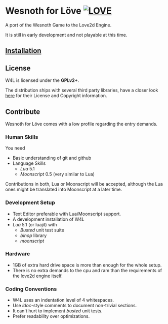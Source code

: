 Wesnoth for Löve [![LOVE](https://img.shields.io/badge/L%C3%96VE-11.1.0-EA316E.svg)](http://love2d.org/)
================
A port of the Wesnoth Game to the Love2d Engine.

It is still in early development and not playable at this time.

[Installation](https://github.com/fendrin/wesnoth-love/blob/master/install.md)
--------------

License
-------

W4L is licensed under the **GPLv2+**.

The distribution ships with several third party libraries,
have a closer look [here](
https://github.com/fendrin/wesnoth-love/blob/master/license.txt
) for their License and Copyright information.

Contribute
----------

Wesnoth for Löve comes with a low profile regarding the entry demands.

### Human Skills
You need

* Basic understanding of git and github
* Language Skills
  * _Lua_ 5.1
  * _Moonscript_ 0.5 (very similar to Lua)

Contributions in both, Lua or Moonscript will be accepted,
although the Lua ones might be translated into Moonscript at a later time.

### Development Setup
* Text Editor preferable with Lua/Moonscript support.
* A development installation of W4L
* _Lua_ 5.1 (or luajit) with
  * _Busted_ unit test suite
  * _binop_ library
  * _moonscript_

### Hardware
* 1GB of extra hard drive space is more than enough for the whole setup.
* There is no extra demands to the cpu and ram than the requirements of the love2d engine itself.

### Coding Conventions
* W4L uses an indentation level of 4 whitespaces.
* Use _ldoc_-style comments to document non-trivial sections.
* It can't hurt to implement _busted_ unit tests.
* Prefer readability over optimizations.
